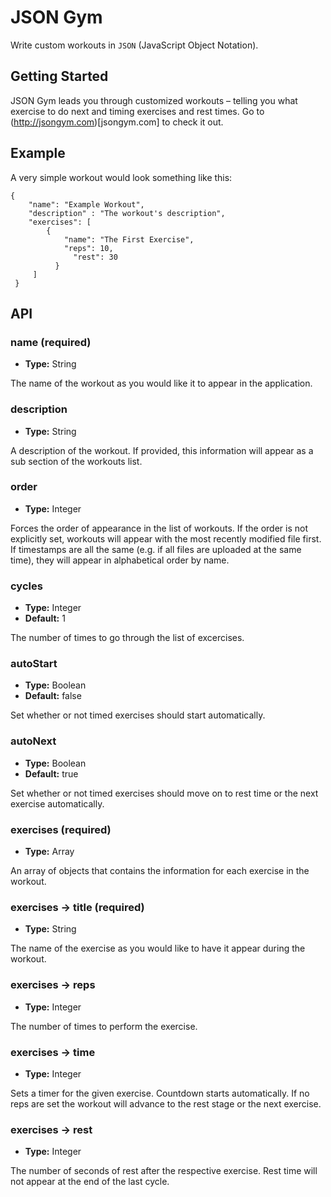 # JSON Gym

Write custom workouts in `JSON` (JavaScript Object Notation).

## Getting Started

JSON Gym leads you through customized workouts – telling you what exercise to do next and timing exercises and rest times. Go to (http://jsongym.com)[jsongym.com] to check it out.

## Example

A very simple workout would look something like this:


    {
        "name": "Example Workout",
        "description" : "The workout's description",
        "exercises": [
            {
            	"name": "The First Exercise",
            	"reps": 10,
       			  "rest": 30
      		  }
    	 ]
	 }

## API

### name (required)
* **Type:** String

The name of the workout as you would like it to appear in the application.

### description
* **Type:** String

A description of the workout. If provided, this information will appear as a sub section of the workouts list.

### order
* **Type:** Integer

Forces the order of appearance in the list of workouts. If the order is not explicitly set, workouts will appear with the most recently modified file first. If timestamps are all the same (e.g. if all files are uploaded at the same time), they will appear in alphabetical order by name.

### cycles
* **Type:** Integer
* **Default:** 1

The number of times to go through the list of excercises.

### autoStart
* **Type:** Boolean
* **Default:** false

Set whether or not timed exercises should start automatically.

### autoNext
* **Type:** Boolean
* **Default:** true

Set whether or not timed exercises should move on to rest time or the next exercise automatically.

### exercises (required)
* **Type:** Array

An array of objects that contains the information for each exercise in the workout.

### exercises -> title (required)
* **Type:** String

The name of the exercise as you would like to have it appear during the workout.

### exercises -> reps
* **Type:** Integer

The number of times to perform the exercise.

### exercises -> time
* **Type:** Integer

Sets a timer for the given exercise. Countdown starts automatically. If no reps are set the workout will advance to the rest stage or the next exercise.

### exercises -> rest
* **Type:** Integer

The number of seconds of rest after the respective exercise. Rest time will not appear at the end of the last cycle.